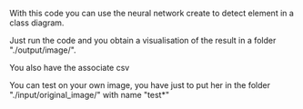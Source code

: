 With this code you can use the neural network create to detect element in a class diagram.

Just run the code and you obtain a visualisation of the result in a folder "./output/image/".

You also have the associate csv

You can test on your own image, you have just to put her in the folder "./input/original_image/" with name "test*"